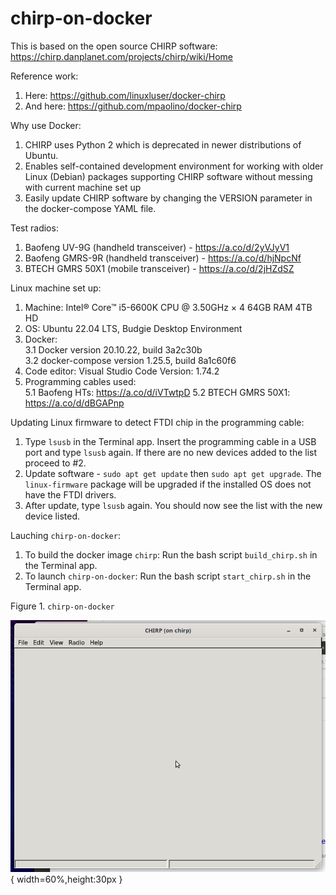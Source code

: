 # chirp-on-docker

This is based on the open source CHIRP software: https://chirp.danplanet.com/projects/chirp/wiki/Home

Reference work:
1. Here: https://github.com/linuxluser/docker-chirp
2. And here: https://github.com/mpaolino/docker-chirp

Why use Docker:
1. CHIRP uses Python 2 which is deprecated in newer distributions of Ubuntu.
2. Enables self-contained development environment for working with older Linux (Debian) packages supporting CHIRP software without messing with current machine set up
3. Easily update CHIRP software by changing the VERSION parameter in the docker-compose YAML file.

Test radios:
1. Baofeng UV-9G (handheld transceiver) - https://a.co/d/2yVJyV1
2. Baofeng GMRS-9R (handheld transceiver) - https://a.co/d/hjNpcNf
3. BTECH GMRS 50X1 (mobile transceiver) - https://a.co/d/2jHZdSZ

Linux machine set up:
1. Machine: Intel® Core™ i5-6600K CPU @ 3.50GHz × 4 64GB RAM 4TB HD 
2. OS: Ubuntu 22.04 LTS, Budgie Desktop Environment
3. Docker:  
   3.1 Docker version 20.10.22, build 3a2c30b  
   3.2 docker-compose version 1.25.5, build 8a1c60f6
4. Code editor: Visual Studio Code Version: 1.74.2
5. Programming cables used:  
   5.1 Baofeng HTs: https://a.co/d/iVTwtpD
   5.2 BTECH GMRS 50X1: https://a.co/d/dBGAPnp

Updating Linux firmware to detect FTDI chip in the programming cable:
1. Type `lsusb` in the Terminal app. Insert the programming cable in a USB port and type `lsusb` again. If there are no new devices added to the list proceed to #2.
2. Update software - `sudo apt get update` then `sudo apt get upgrade`. The `linux-firmware` package will be upgraded if the installed OS does not have the FTDI drivers.
3. After update, type `lsusb` again. You should now see the list with the new device listed.

Lauching `chirp-on-docker`:
1. To build the docker image `chirp`: Run the bash script `build_chirp.sh` in the Terminal app.
2. To launch `chirp-on-docker`: Run the bash script `start_chirp.sh` in the Terminal app.

Figure 1. `chirp-on-docker`

![chirp-on-docker](./images/chirp-on-docker.png){ width=60%,height:30px }
